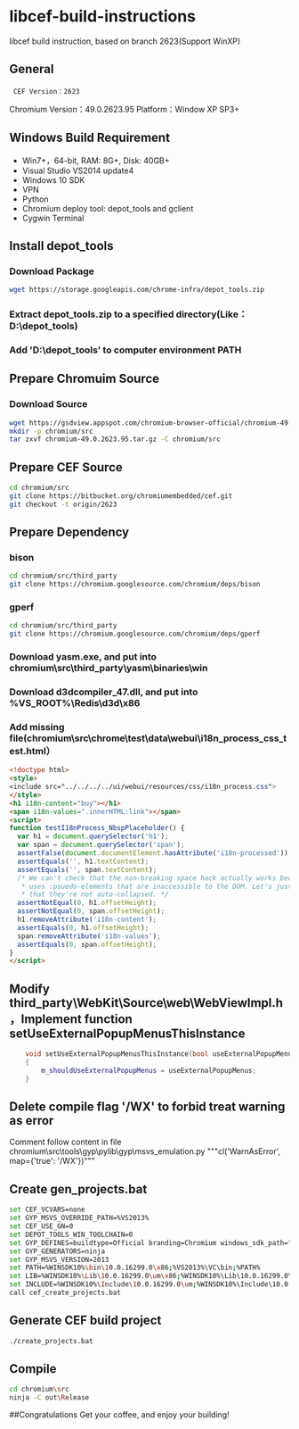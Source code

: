 # libcef-build-instructions
libcef build instruction, based on branch 2623(Support WinXP)

## General
     CEF Version：2623
Chromium Version：49.0.2623.95
        Platform：Window XP SP3+

## Windows Build Requirement
* Win7+，64-bit, RAM: 8G+, Disk: 40GB+
* Visual Studio VS2014 update4
* Windows 10 SDK
* VPN
* Python
* Chromium deploy tool: depot_tools and gclient
* Cygwin Terminal

## Install depot_tools
### Download Package
```bash
wget https://storage.googleapis.com/chrome-infra/depot_tools.zip
```
### Extract depot_tools.zip to a specified directory(Like：D:\depot_tools)
### Add 'D:\depot_tools' to computer environment PATH

## Prepare Chromuim Source
### Download Source
```bash
wget https://gsdview.appspot.com/chromium-browser-official/chromium-49.0.2623.95.tar.xz
mkdir -p chromium/src
tar zxvf chromium-49.0.2623.95.tar.gz -C chromium/src
```

## Prepare CEF Source
```bash
cd chromium/src
git clone https://bitbucket.org/chromiumembedded/cef.git
git checkout -t origin/2623
```

## Prepare Dependency
### bison
```bash
cd chromium/src/third_party
git clone https://chromium.googlesource.com/chromium/deps/bison
```
### gperf
```bash
cd chromium/src/third_party
git clone https://chromium.googlesource.com/chromium/deps/gperf
```
### Download yasm.exe, and put into chromium\src\third_party\yasm\binaries\win
### Download d3dcompiler_47.dll, and put into %VS_ROOT%\Redis\d3d\x86
### Add missing file(chromium\src\chrome\test\data\webui\i18n_process_css_test.html）
```html
<!doctype html>
<style>
<include src="../../../../ui/webui/resources/css/i18n_process.css">
</style>
<h1 i18n-content="buy"></h1>
<span i18n-values=".innerHTML:link"></span>
<script>
function testI18nProcess_NbspPlaceholder() {
  var h1 = document.querySelector('h1');
  var span = document.querySelector('span');
  assertFalse(document.documentElement.hasAttribute('i18n-processed'));
  assertEquals('', h1.textContent);
  assertEquals('', span.textContent);
  /* We can't check that the non-breaking space hack actually works because it
   * uses :psuedo-elements that are inaccessible to the DOM. Let's just check
   * that they're not auto-collapsed. */
  assertNotEqual(0, h1.offsetHeight);
  assertNotEqual(0, span.offsetHeight);
  h1.removeAttribute('i18n-content');
  assertEquals(0, h1.offsetHeight);
  span.removeAttribute('i18n-values');
  assertEquals(0, span.offsetHeight);
}
</script>
```

## Modify third_party\WebKit\Source\web\WebViewImpl.h，Implement function setUseExternalPopupMenusThisInstance
```c++
	void setUseExternalPopupMenusThisInstance(bool useExternalPopupMenus)
    {
        m_shouldUseExternalPopupMenus = useExternalPopupMenus;
    }
```
## Delete compile flag '/WX' to forbid treat warning as error
Comment follow content in file chromium\src\tools\gyp\pylib\gyp\msvs_emulation.py
"""cl('WarnAsError', map={'true': '/WX'})"""

## Create gen_projects.bat
```bash
set CEF_VCVARS=none
set GYP_MSVS_OVERRIDE_PATH=%VS2013%
set CEF_USE_GN=0
set DEPOT_TOOLS_WIN_TOOLCHAIN=0
set GYP_DEFINES=buildtype=Official branding=Chromium windows_sdk_path="C:\Program Files (x86)\Microsoft Visual Studio 12.0"
set GYP_GENERATORS=ninja
set GYP_MSVS_VERSION=2013
set PATH=%WINSDK10%\bin\10.0.16299.0\x86;%VS2013%\VC\bin;%PATH%
set LIB=%WINSDK10%\Lib\10.0.16299.0\um\x86;%WINSDK10%\Lib\10.0.16299.0\ucrt\x86;%VS2013%\VC\lib;%VS2013%\VC\atlmfc\lib;%LIB%
set INCLUDE=%WINSDK10%\Include\10.0.16299.0\um;%WINSDK10%\Include\10.0.16299.0\ucrt;%WINSDK10%\Include\10.0.16299.0\shared;%WINSDK10%\Include\10.0.16299.0\winrt;%VS2013%\VC\include;%VS2013%\VC\atlmfc\include;%INCLUDE%
call cef_create_projects.bat
```

## Generate CEF build project
```bash
./create_projects.bat
```
## Compile
```bash
cd chromium\src
ninja -C out\Release
```
##Congratulations
Get your coffee, and enjoy your building!